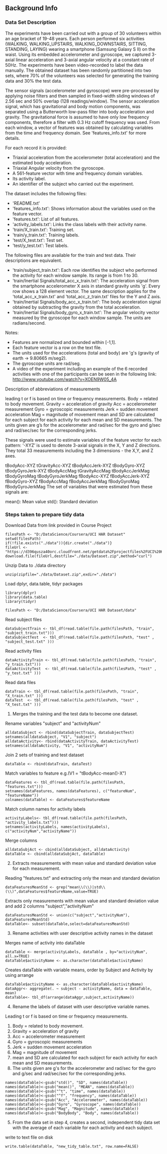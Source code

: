 ## Background Info

### Data Set Description
The experiments have been carried out with a group of 30 volunteers within an age bracket of 19-48 years. Each person performed six activities (WALKING, WALKING_UPSTAIRS, WALKING_DOWNSTAIRS, SITTING, STANDING, LAYING) wearing a smartphone (Samsung Galaxy S II) on the waist. Using its embedded accelerometer and gyroscope, we captured 3-axial linear acceleration and 3-axial angular velocity at a constant rate of 50Hz. The experiments have been video-recorded to label the data manually. The obtained dataset has been randomly partitioned into two sets, where 70% of the volunteers was selected for generating the training data and 30% the test data. 

The sensor signals (accelerometer and gyroscope) were pre-processed by applying noise filters and then sampled in fixed-width sliding windows of 2.56 sec and 50% overlap (128 readings/window). The sensor acceleration signal, which has gravitational and body motion components, was separated using a Butterworth low-pass filter into body acceleration and gravity. The gravitational force is assumed to have only low frequency components, therefore a filter with 0.3 Hz cutoff frequency was used. From each window, a vector of features was obtained by calculating variables from the time and frequency domain. See 'features_info.txt' for more details. 

For each record it is provided:

- Triaxial acceleration from the accelerometer (total acceleration) and the estimated body acceleration.
- Triaxial Angular velocity from the gyroscope. 
- A 561-feature vector with time and frequency domain variables. 
- Its activity label. 
- An identifier of the subject who carried out the experiment.

The dataset includes the following files:

- 'README.txt'
- 'features_info.txt': Shows information about the variables used on the feature vector.
- 'features.txt': List of all features.
- 'activity_labels.txt': Links the class labels with their activity name.
- 'train/X_train.txt': Training set.
- 'train/y_train.txt': Training labels.
- 'test/X_test.txt': Test set.
- 'test/y_test.txt': Test labels.

The following files are available for the train and test data. Their descriptions are equivalent. 

- 'train/subject_train.txt': Each row identifies the subject who performed the activity for each window sample. Its range is from 1 to 30. 
- 'train/Inertial Signals/total_acc_x_train.txt': The acceleration signal from the smartphone accelerometer X axis in standard gravity units 'g'. Every row shows a 128 element vector. The same description applies for the 'total_acc_x_train.txt' and 'total_acc_z_train.txt' files for the Y and Z axis. 
- 'train/Inertial Signals/body_acc_x_train.txt': The body acceleration signal obtained by subtracting the gravity from the total acceleration. 
- 'train/Inertial Signals/body_gyro_x_train.txt': The angular velocity vector measured by the gyroscope for each window sample. The units are radians/second. 

Notes: 
- Features are normalized and bounded within [-1,1].
- Each feature vector is a row on the text file.
- The units used for the accelerations (total and body) are 'g's (gravity of earth -> 9.80665 m/seg2).
- The gyroscope units are rad/seg.
- A video of the experiment including an example of the 6 recorded activities with one of the participants can be seen in the following link: http://www.youtube.com/watch?v=XOEN9W05_4A

Description of abbreviations of measurements

leading t or f is based on time or frequency measurements.
Body = related to body movement.
Gravity = acceleration of gravity
Acc = accelerometer measurement
Gyro = gyroscopic measurements
Jerk = sudden movement acceleration
Mag = magnitude of movement
mean and SD are calculated for each subject for each activity for each mean and SD measurements.
The units given are g’s for the accelerometer and rad/sec for the gyro and g/sec and rad/sec/sec for the corresponding jerks.

These signals were used to estimate variables of the feature vector for each pattern:
‘-XYZ’ is used to denote 3-axial signals in the X, Y and Z directions. They total 33 measurements including the 3 dimensions - the X,Y, and Z axes.

tBodyAcc-XYZ
tGravityAcc-XYZ
tBodyAccJerk-XYZ
tBodyGyro-XYZ
tBodyGyroJerk-XYZ
tBodyAccMag
tGravityAccMag
tBodyAccJerkMag
tBodyGyroMag
tBodyGyroJerkMag
fBodyAcc-XYZ
fBodyAccJerk-XYZ
fBodyGyro-XYZ
fBodyAccMag
fBodyAccJerkMag
fBodyGyroMag
fBodyGyroJerkMag
The set of variables that were estimated from these signals are:

mean(): Mean value
std(): Standard deviation

### Steps taken to prepare tidy data

Download Data from link provided in Course Project

```
filesPath <- "D:/DataScience/Coursera/UCI HAR Dataset"
setwd(filesPath)
if(!file.exists("./data")){dir.create("./data")}
fileUrl <- "https://d396qusza40orc.cloudfront.net/getdata%2Fprojectfiles%2FUCI%20HAR%20Dataset.zip"
download.file(fileUrl,destfile="./data/Dataset.zip",method="curl")
```

Unzip Data to ./data directory

```
unzip(zipfile="./data/Dataset.zip",exdir="./data")
```

Load dplyr, data.table, tidyr packages

```
library(dplyr)
library(data.table)
library(tidyr)
```

```
filesPath <- "D:/DataScience/Coursera/UCI HAR Dataset/data"
```

Read subject files

```
dataSubjectTrain <- tbl_df(read.table(file.path(filesPath, "train", "subject_train.txt")))
dataSubjectTest  <- tbl_df(read.table(file.path(filesPath, "test" , "subject_test.txt" )))
```

Read activity files

```
dataActivityTrain <- tbl_df(read.table(file.path(filesPath, "train", "y_train.txt")))
dataActivityTest  <- tbl_df(read.table(file.path(filesPath, "test" , "y_test.txt" )))
```

Read data files

```
dataTrain <- tbl_df(read.table(file.path(filesPath, "train", "X_train.txt" )))
dataTest  <- tbl_df(read.table(file.path(filesPath, "test" , "X_test.txt" )))
```

1. Merges the training and the test data to become one dataset.

Rename variables "subject" and "activityNum"

```
alldataSubject <- rbind(dataSubjectTrain, dataSubjectTest)
setnames(alldataSubject, "V1", "subject")
alldataActivity<- rbind(dataActivityTrain, dataActivityTest)
setnames(alldataActivity, "V1", "activityNum")
```

Join 2 sets of training and test dataset

```
dataTable <- rbind(dataTrain, dataTest)
```

Match variables to feature e.g.(V1 = "tBodyAcc-mean()-X")

```
dataFeatures <- tbl_df(read.table(file.path(filesPath, "features.txt")))
setnames(dataFeatures, names(dataFeatures), c("featureNum", "featureName"))
colnames(dataTable) <- dataFeatures$featureName
```

Match column names for activity labels

```
activityLabels<- tbl_df(read.table(file.path(filesPath, "activity_labels.txt")))
setnames(activityLabels, names(activityLabels), c("activityNum","activityName"))
```

Merge columns

```
alldataSubjAct <- cbind(alldataSubject, alldataActivity)
dataTable <- cbind(alldataSubjAct, dataTable)
```

2. Extracts measurements with mean value and standard deviation value for each measurement.

Reading "features.txt" and extracting only the mean and standard deviation

```
dataFeaturesMeanStd <- grep("mean\\(\\)|std\\(\\)",dataFeatures$featureName,value=TRUE)
```

Extracts only measurements with mean value and standard deviation value and add 2 columns "subject","activityNum"

```
dataFeaturesMeanStd <- union(c("subject","activityNum"), dataFeaturesMeanStd)
dataTable<- subset(dataTable,select=dataFeaturesMeanStd) 
```

3. Rename activities with user descriptive activity names in the dataset

Merges name of activity into dataTable

```
dataTable <- merge(activityLabels, dataTable , by="activityNum", all.x=TRUE)
dataTable$activityName <- as.character(dataTable$activityName)
```

Creates dataTable with variable means, order by Subject and Activity by using arrange

```
dataTable$activityName <- as.character(dataTable$activityName)
dataAggr<- aggregate(. ~ subject - activityName, data = dataTable, mean) 
dataTable<- tbl_df(arrange(dataAggr,subject,activityName))
```

4. Rename the labels of dataset with user descriptive variable names.

Leading t or f is based on time or frequency measurements.
1. Body = related to body movement.
2. Gravity = acceleration of gravity
3. Acc = accelerometer measurement
4. Gyro = gyroscopic measurements
5. Jerk = sudden movement acceleration
6. Mag = magnitude of movement
7. mean and SD are calculated for each subject for each activity for each mean and SD measurements. 
8. The units given are g's for the accelerometer and rad/sec for the gyro and g/sec and rad/sec/sec for the corresponding jerks.

```
names(dataTable)<-gsub("std()", "SD", names(dataTable))
names(dataTable)<-gsub("mean()", "MEAN", names(dataTable))
names(dataTable)<-gsub("^t", "time", names(dataTable))
names(dataTable)<-gsub("^f", "frequency", names(dataTable))
names(dataTable)<-gsub("Acc", "Accelerometer", names(dataTable))
names(dataTable)<-gsub("Gyro", "Gyroscope", names(dataTable))
names(dataTable)<-gsub("Mag", "Magnitude", names(dataTable))
names(dataTable)<-gsub("BodyBody", "Body", names(dataTable))
```


5. From the data set in step 4, creates a second, independent tidy data set with the average of each variable for each activity and each subject.

write to text file on disk

```
write.table(dataTable, "new_tidy_table.txt", row.name=FALSE)
```